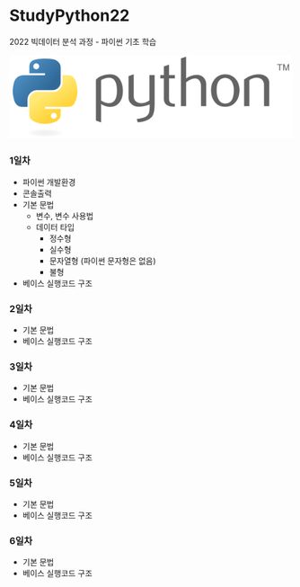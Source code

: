 # StudyPython22
2022 빅데이터 분석 과정 - 파이썬 기초 학습

![파이썬](./image/python_logo.png)
<!-- 
<img src='./image/python_logo.png' />  
-->

### 1일차
- 파이썬 개발환경
- 콘솔출력
- 기본 문법
    - 변수, 변수 사용법
    - 데이터 타입
        - 정수형
        - 실수형
        - 문자열형 (파이썬 문자형은 없음)
        - 불형
- 베이스 실행코드 구조

### 2일차
- 기본 문법
- 베이스 실행코드 구조

### 3일차
- 기본 문법
- 베이스 실행코드 구조

### 4일차
- 기본 문법
- 베이스 실행코드 구조

### 5일차
- 기본 문법
- 베이스 실행코드 구조

### 6일차
- 기본 문법
- 베이스 실행코드 구조